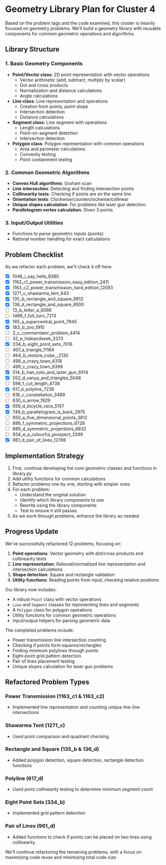 # Geometry Library Plan for Cluster 4

Based on the problem tags and the code examined, this cluster is heavily focused on geometry problems. We'll build a geometry library with reusable components for common geometric operations and algorithms.

## Library Structure

### 1. Basic Geometry Components
- **Point/Vector class**: 2D point representation with vector operations
  - Vector arithmetic (add, subtract, multiply by scalar)
  - Dot and cross products
  - Normalization and distance calculations
  - Angle calculations
- **Line class**: Line representation and operations
  - Creation from points, point-slope
  - Intersection detection
  - Distance calculations
- **Segment class**: Line segment with operations
  - Length calculations
  - Point-on-segment detection
  - Intersection detection
- **Polygon class**: Polygon representation with common operations
  - Area and perimeter calculations
  - Convexity testing
  - Point containment testing

### 2. Common Geometric Algorithms
- **Convex Hull algorithms**: Graham scan
- **Line intersection**: Detecting and finding intersection points
- **Collinearity tests**: Checking if points are on the same line
- **Orientation tests**: Clockwise/counterclockwise/collinear
- **Unique slopes calculation**: For problems like laser gun detection
- **Parallelogram vertex calculation**: Given 3 points

### 3. Input/Output Utilities
- Functions to parse geometric inputs (points)
- Rational number handling for exact calculations

## Problem Checklist

As we refactor each problem, we'll check it off here:

- [x] 1046_i_say_hello_9380
- [x] 1163_c1_power_transmission_easy_edition_2411
- [x] 1163_c2_power_transmission_hard_edition_12093
- [x] 1271_c_shawarma_tent_643
- [x] 135_b_rectangle_and_square_9812
- [x] 136_d_rectangle_and_square_9500
- [ ] 13_b_letter_a_6066
- [ ] 1468_f_full_turn_7213
- [x] 165_a_supercentral_point_7945
- [x] 183_b_zoo_1910
- [ ] 2_c_commentator_problem_4414
- [ ] 32_e_hideandseek_3373
- [x] 334_b_eight_point_sets_7016
- [ ] 407_a_triangle_11184
- [ ] 464_b_restore_cube__2130
- [ ] 498_a_crazy_town_4318
- [ ] 499_c_crazy_town_6399
- [x] 514_b_han_solo_and_lazer_gun_9314
- [x] 552_d_vanya_and_triangles_5048
- [ ] 598_f_cut_length_4738
- [x] 617_d_polyline_7236
- [ ] 618_c_constellation_3489
- [ ] 630_o_arrow_1929
- [x] 659_d_bicycle_race_5157
- [x] 749_b_parallelogram_is_back_2975
- [ ] 850_a_five_dimensional_points_3812
- [ ] 886_f_symmetric_projections_6728
- [ ] 889_d_symmetric_projections_6832
- [ ] 934_e_a_colourful_prospect_3399
- [x] 961_d_pair_of_lines_12769

## Implementation Strategy

1. First, continue developing the core geometric classes and functions in library.py
2. Add utility functions for common calculations
3. Refactor problems one by one, starting with simpler ones
4. For each problem:
   - Understand the original solution
   - Identify which library components to use
   - Rewrite using the library components
   - Test to ensure it still passes
5. As we work through problems, enhance the library as needed

## Progress Update

We've successfully refactored 12 problems, focusing on:

1. **Point operations**: Vector geometry with dot/cross products and collinearity tests
2. **Line representation**: Rational/normalized line representation and intersection calculations
3. **Shape detection**: Square and rectangle validation
4. **Utility functions**: Reading points from input, checking relative positions

Our library now includes:
- A robust `Point` class with vector operations
- `Line` and `Segment` classes for representing lines and segments
- A `Polygon` class for polygon operations
- Utility functions for common geometric operations
- Input/output helpers for parsing geometric data

The completed problems include:
- Power transmission line intersection counting
- Checking if points form squares/rectangles
- Finding minimum polylines through points
- Eight-point grid pattern detection
- Pair of lines placement testing
- Unique slopes calculation for laser gun problems

## Refactored Problem Types

### Power Transmission (1163_c1 & 1163_c2)
- Implemented line representation and counting unique line-line intersections

### Shawarma Tent (1271_c)
- Used point comparison and quadrant checking

### Rectangle and Square (135_b & 136_d)
- Added polygon detection, square detection, rectangle detection functions

### Polyline (617_d)
- Used point collinearity testing to determine minimum segment count

### Eight Point Sets (334_b)
- Implemented grid pattern detection

### Pair of Lines (961_d)
- Added functions to check if points can be placed on two lines using collinearity

We'll continue refactoring the remaining problems, with a focus on maximizing code reuse and minimizing total code size.